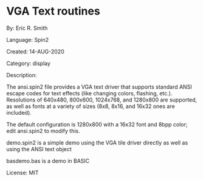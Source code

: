 
# VGA Text routines

By: Eric R. Smith

Language: Spin2

Created: 14-AUG-2020

Category: display

Description:

The ansi.spin2 file provides a VGA text driver that supports standard ANSI escape codes for text effects (like changing colors, flashing, etc.). Resolutions of 640x480, 800x600, 1024x768, and 1280x800 are supported, as well as fonts at a variety of sizes (8x8, 8x16, and 16x32 ones are included).

The default configuration is 1280x800 with a 16x32 font and 8bpp color; edit ansi.spin2 to modify this.

demo.spin2 is a simple demo using the VGA tile driver directly as well as using the ANSI text object

basdemo.bas is a demo in BASIC

License: MIT
